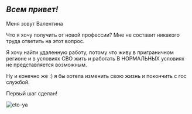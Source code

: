 ## ***Всем привет!*** ##
Меня зовут Валентина

Что я хочу получить от новой профессии? Мне не составит никакого труда ответить на этот вопрос.

Я хочу найти удаленную работу, потому что живу в приграничном регионе и в условиях СВО жить и работать В НОРМАЛЬНЫХ условиях не представляется возможным.

Ну и конечно же :) я бы хотела изменить свою жизнь и покончить с гос службой.

Первый шаг сделан!

![eto-ya](https://user-images.githubusercontent.com/116204109/199220265-538f08db-7675-401e-b1bf-6b6b0f90fbcd.JPG)
